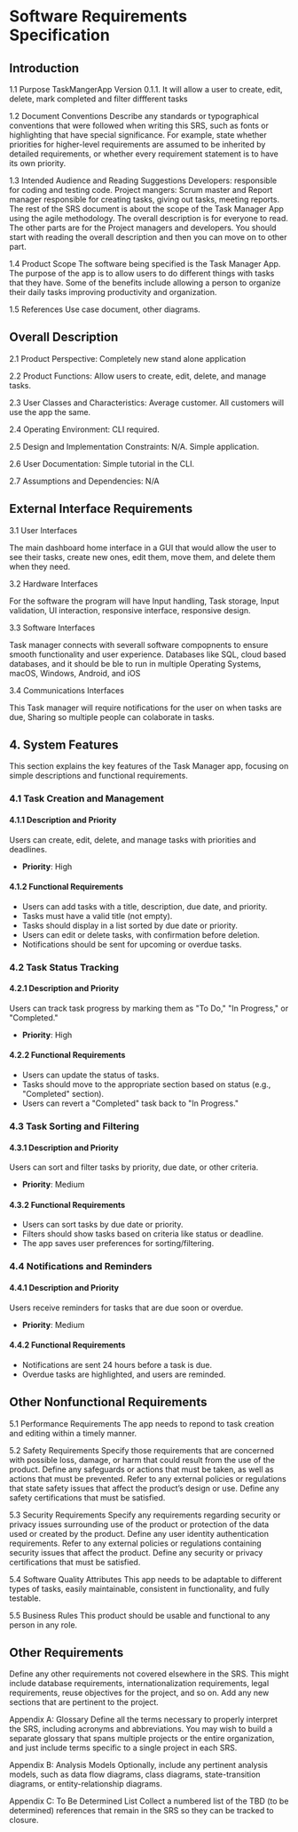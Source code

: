 # Software Requirements Specification
## Introduction
1.1 Purpose
TaskMangerApp Version 0.1.1. It will allow a user to create, edit, delete, mark completed and filter diffferent tasks


1.2 Document Conventions
Describe any standards or typographical conventions that were followed when writing this SRS, such as fonts or highlighting that have special significance. For example, state whether priorities for higher-level requirements are assumed to be inherited by detailed requirements, or whether every requirement statement is to have its own priority.

1.3 Intended Audience and Reading Suggestions
Developers: responsible for coding and testing code.
Project mangers: Scrum master and Report manager responsible for creating tasks, giving out tasks, meeting reports. 
The rest of the SRS document is about the scope of the Task Manager App using the agile methodology. The overall description is for everyone to read. The other parts are for the Project managers and developers. You should start with reading the overall description and then you can move on to other part.   


1.4 Product Scope
The software being specified is the Task Manager App. The purpose of the app is to allow users to do different things with tasks that they have. Some of the benefits include allowing a person to organize their daily tasks improving productivity and organization.  


1.5 References
Use case document, other diagrams.


## Overall Description
2.1 Product Perspective:
Completely new stand alone application

2.2 Product Functions:
Allow users to create, edit, delete, and manage tasks.

2.3 User Classes and Characteristics:
Average customer. All customers will use the app the same.

2.4 Operating Environment:
CLI required.

2.5 Design and Implementation Constraints:
N/A. Simple application.

2.6 User Documentation:
Simple tutorial in the CLI.

2.7 Assumptions and Dependencies:
N/A

## External Interface Requirements
3.1 User Interfaces

The main dashboard home interface in a GUI that would allow the user to see their tasks, create new ones, edit them, move them, and delete them when they need.

3.2 Hardware Interfaces

For the software the program will have Input handling, Task storage, Input validation, UI interaction, responsive interface, responsive design.

3.3 Software Interfaces

Task manager connects with severall software compopnents to ensure smooth functionality and user experience. Databases like SQL, cloud based databases, and it should be ble to run in multiple Operating Systems, macOS, Windows, Android, and iOS

3.4 Communications Interfaces

This Task manager will require notifications for the user on when tasks are due, Sharing so multiple people can colaborate in tasks. 


## 4. System Features

This section explains the key features of the Task Manager app, focusing on simple descriptions and functional requirements.

### 4.1 Task Creation and Management

#### 4.1.1 Description and Priority
Users can create, edit, delete, and manage tasks with priorities and deadlines.
- **Priority**: High

#### 4.1.2 Functional Requirements
- Users can add tasks with a title, description, due date, and priority.
- Tasks must have a valid title (not empty).
- Tasks should display in a list sorted by due date or priority.
- Users can edit or delete tasks, with confirmation before deletion.
- Notifications should be sent for upcoming or overdue tasks.

### 4.2 Task Status Tracking

#### 4.2.1 Description and Priority
Users can track task progress by marking them as "To Do," "In Progress," or "Completed."
- **Priority**: High

#### 4.2.2 Functional Requirements
- Users can update the status of tasks.
- Tasks should move to the appropriate section based on status (e.g., "Completed" section).
- Users can revert a "Completed" task back to "In Progress."

### 4.3 Task Sorting and Filtering

#### 4.3.1 Description and Priority
Users can sort and filter tasks by priority, due date, or other criteria.
- **Priority**: Medium

#### 4.3.2 Functional Requirements
- Users can sort tasks by due date or priority.
- Filters should show tasks based on criteria like status or deadline.
- The app saves user preferences for sorting/filtering.

### 4.4 Notifications and Reminders

#### 4.4.1 Description and Priority
Users receive reminders for tasks that are due soon or overdue.
- **Priority**: Medium

#### 4.4.2 Functional Requirements
- Notifications are sent 24 hours before a task is due.
- Overdue tasks are highlighted, and users are reminded.

## Other Nonfunctional Requirements
5.1 Performance Requirements
The app needs to repond to task creation and editing within a timely manner.

5.2 Safety Requirements
Specify those requirements that are concerned with possible loss, damage, or harm that could result from the use of the product. Define any safeguards or actions that must be taken, as well as actions that must be prevented. Refer to any external policies or regulations that state safety issues that affect the product’s design or use. Define any safety certifications that must be satisfied.

5.3 Security Requirements
Specify any requirements regarding security or privacy issues surrounding use of the product or protection of the data used or created by the product. Define any user identity authentication requirements. Refer to any external policies or regulations containing security issues that affect the product. Define any security or privacy certifications that must be satisfied.

5.4 Software Quality Attributes
This app needs to be adaptable to different types of tasks, easily maintainable, consistent in functionality, and fully testable.

5.5 Business Rules
This product should be usable and functional to any person in any role.

## Other Requirements
Define any other requirements not covered elsewhere in the SRS. This might include database requirements, internationalization requirements, legal requirements, reuse objectives for the project, and so on. Add any new sections that are pertinent to the project.

Appendix A: Glossary
Define all the terms necessary to properly interpret the SRS, including acronyms and abbreviations. You may wish to build a separate glossary that spans multiple projects or the entire organization, and just include terms specific to a single project in each SRS.

Appendix B: Analysis Models
Optionally, include any pertinent analysis models, such as data flow diagrams, class diagrams, state-transition diagrams, or entity-relationship diagrams.

Appendix C: To Be Determined List
Collect a numbered list of the TBD (to be determined) references that remain in the SRS so they can be tracked to closure.

